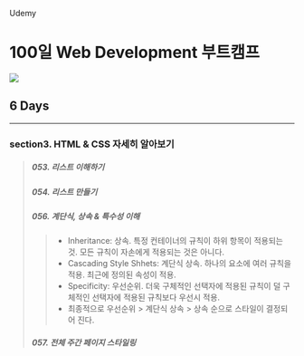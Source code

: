 Udemy

# 100일 Web Development 부트캠프

[<img src="https://img.shields.io/badge/github-%23121011.svg?style=for-the-badge&logo=github&logoColor=white" />](https://github.com/academind/100-days-of-web-development/)

## 6 Days

<hr />

### section3. HTML & CSS 자세히 알아보기

> ##### 053. 리스트 이해하기
>
> ##### 054. 리스트 만들기
>
> ##### 056. 계단식, 상속 & 특수성 이해
>
> > - Inheritance: 상속. 특정 컨테이너의 규칙이 하위 항목이 적용되는 것. 모든 규칙이 자손에게 적용되는 것은 아니다.
> > - Cascading Style Shhets: 계단식 상속. 하나의 요소에 여러 규칙을 적용. 최근에 정의된 속성이 적용.
> > - Specificity: 우선순위. 더욱 구체적인 선택자에 적용된 규칙이 덜 구체적인 선택자에 적용된 규칙보다 우선시 적용.
> > - 최종적으로 우선순위 > 계단식 상속 > 상속 순으로 스타일이 결정되어 진다.
>
> ##### 057. 전체 주간 페이지 스타일링
